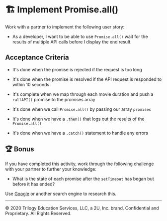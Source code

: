 # 🏗️ Implement Promise.all()

Work with a partner to implement the following user story:

* As a developer, I want to be able to use `Promise.all()` wait for the results of multiple API calls before I display the end result.

## Acceptance Criteria

* It's done when the promise is rejected if the request is too long

* It's done when the promise is resolved if the API request is responded to within 10 seconds

* It's complete when we map through each movie duration and push a `callAPI()` promise to the promises array
  
* It's done when we call `Promise.all()` by passing our array `promises`
  
* It's done when we have a `.then()` that logs out the results of the `Promise.all()`

* It's done when we have a `.catch()` statement to handle any errors

## 🏆 Bonus

If you have completed this activity, work through the following challenge with your partner to further your knowledge:

* What is the state of each promise after the `setTimeout` has began but before it has ended?

Use [Google](https://www.google.com) or another search engine to research this.

---
© 2020 Trilogy Education Services, LLC, a 2U, Inc. brand. Confidential and Proprietary. All Rights Reserved.